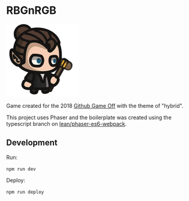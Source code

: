 RBGnRGB
===========

![Game image](assets/favicon/android-icon-192x192.png)

Game created for the 2018
[Github Game Off](https://blog.github.com/2018-11-01-game-off-2018-theme-announcement/)
with the theme of "hybrid".

This project uses Phaser and the boilerplate was created using the typescript branch on
[lean/phaser-es6-webpack](https://github.com/lean/phaser-es6-webpack/tree/typescript).

## Development

Run:

```
npm run dev
```


Deploy:

```
npm run deploy
```
